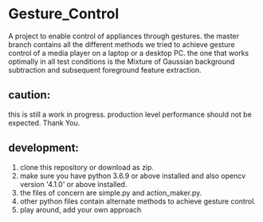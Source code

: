 # Gesture_Control
A project to enable control of appliances through gestures.
the master branch contains all the different methods we tried to achieve gesture control of a media player on a laptop or a desktop PC. the one that works optimally in all test conditions is the Mixture of Gaussian background subtraction and subsequent foreground feature extraction. 
## caution:
this is still a work in progress. production level performance should not be expected. Thank You.
## development:
1. clone this repository or download as zip.
2. make sure you have python 3.6.9 or above installed and also opencv version '4.1.0' or above installed.
3. the files of concern are simple.py and action_maker.py.
4. other python files contain alternate methods to achieve gesture control.
5. play around, add your own approach
